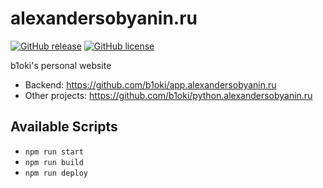 # alexandersobyanin.ru

[![GitHub release](https://img.shields.io/github/release/b1oki/b1oki.github.io?maxAge=2592000&style=for-the-badge)](https://github.com/b1oki/b1oki.github.io)
[![GitHub license](https://img.shields.io/github/license/b1oki/b1oki.github.io?style=for-the-badge)](https://github.com/b1oki/b1oki.github.io)

b1oki's personal website

- Backend: https://github.com/b1oki/app.alexandersobyanin.ru
- Other projects: https://github.com/b1oki/python.alexandersobyanin.ru

## Available Scripts

- `npm run start`
- `npm run build`
- `npm run deploy`
